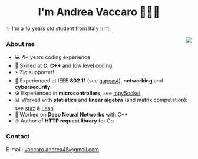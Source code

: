 <h1 align="center">I'm Andrea Vaccaro 👨🏻‍💻</h1>

<p>✨ I'm a 16 years old student from Italy 🇮🇹.</p>

<img align="right" src="https://github-readme-stats.vercel.app/api/top-langs/?username=andrvv&layout=compact&langs_count=100&hide=php,javascript">
<h3 align="left">About me</h3>
<ul align="left">
  <li>💻 <strong>4+</strong> years coding experience</li>
  <li>🔧 Skilled at <strong>C</strong>, <strong>C++</strong> and low level coding</li>
  <li>⚡ Zig supporter!</li>
  <li>📡 Experienced at IEEE <strong>802.11</strong> (see <a href="https://github.com/andrvv/gapcast">gapcast</a>), <strong>networking</strong> and <strong>cybersecurity</strong>.</li>
  <li>⚙️ Experienced in <strong>microcontrollers</strong>, see <a href="https://github.com/andrvv/mpySocket">mpySocket</a></li>
  <li>📊 Worked with <strong>statistics</strong> and <strong>linear algebra</strong> (and matrix computation): see <a href="https://github.com/andrvv/staz">staz</a> & <a href="https://github.com/andrvv/lean">Lean</a></li>
  <li>🤖 Worked on <strong>Deep Neural Networks</strong> with C++</li>
  <li>🌐 Author of <strong>HTTP request library</strong> for Go</li>
</ul>

<h3 align="left">Contact</h3>
<p>E-mail: <a href="mailto:vaccaro.andrea45@gmail.com">vaccaro.andrea45@gmail.com</a></p>
